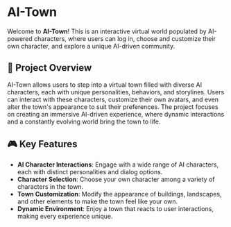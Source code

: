 # AI-Town

Welcome to **AI-Town**! This is an interactive virtual world populated by AI-powered characters, where users can log in, choose and customize their own character, and explore a unique AI-driven community.

## 🌆 Project Overview

AI-Town allows users to step into a virtual town filled with diverse AI characters, each with unique personalities, behaviors, and storylines. Users can interact with these characters, customize their own avatars, and even alter the town's appearance to suit their preferences. The project focuses on creating an immersive AI-driven experience, where dynamic interactions and a constantly evolving world bring the town to life.

## 🎮 Key Features

- **AI Character Interactions**: Engage with a wide range of AI characters, each with distinct personalities and dialog options.
- **Character Selection**: Choose your own character among a variety of characters in the town.
- **Town Customization**: Modify the appearance of buildings, landscapes, and other elements to make the town feel like your own.
- **Dynamic Environment**: Enjoy a town that reacts to user interactions, making every experience unique.
